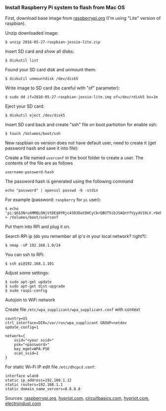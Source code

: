 ### Install Raspberry Pi system to flash from Mac OS

First, download base image from [raspberrypi.org](https://www.raspberrypi.org/downloads) (I'm using "Lite" version of raspbian).

Unzip downloaded image:

    $ unzip 2016-05-27-raspbian-jessie-lite.zip

Insert SD card and show all disks:

    $ diskutil list

Found your SD card disk and unmount them:

    $ diskutil unmountdisk /dev/disk5

Write image to SD card (be careful with "of" parameter):

    $ sudo dd if=2016-05-27-raspbian-jessie-lite.img of=/dev/rdisk5 bs=1m

Eject your SD card:

    $ diskutil eject /dev/disk5

Insert SD card back and create "ssh" file on boot partiotion for enable ssh:

    $ touch /Volumes/boot/ssh

New raspbian os version does not have default user, need to create it (get password hash and save it into file):

Create a file named `userconf` in the boot folder to create a user. The contents of the file are as follows

    username:password-hash

The password hash is generated using the following command

    echo "password" | openssl passwd -6 -stdin

For example (password: `raspberry` for `pi` user):

    $ echo 'pi:$6$3NruXMMQLONjVtDE$0YRjc4303DatDHCyCbrQBUT5ibJSAQnYfVyydV10LV.r9ek2qibWzbAxuIoaTJFGzLzVUxguUedqheJRVQu720' > /Volumes/boot/userconf


Put them into RPi and plug it on.

Search RPi ip (do you remember all ip's in your local network? right?):

    $ nmap -sP 192.168.1.0/24


You can ssh to RPi:

    $ ssh pi@192.168.1.101

Adjust some settings:

    $ sudo apt-get update
    $ sudo apt-get dist-upgrade
    $ sudo raspi-config


Autojoin to WiFi network

Create file `/etc/wpa_supplicant/wpa_supplicant.conf` with context
```
country=US
ctrl_interface=DIR=/var/run/wpa_supplicant GROUP=netdev
update_config=1

network={
    ssid="<your ssid>"
    psk="<password>"
    key_mgmt=WPA-PSK
    scan_ssid=1
}
```

For static Wi-Fi IP edit file `/etc/dhcpcd.conf`:

```
interface wlan0
static ip_address=192.168.1.12
static routers=192.168.1.1
static domain_name_servers=8.8.8.8
```

Sources: [raspberrypi.org](https://www.raspberrypi.org/downloads), [hypriot.com](http://blog.hypriot.com/getting-started-with-docker-and-mac-on-the-raspberry-pi/), [circuitbasics.com](http://www.circuitbasics.com/raspberry-pi-basics-setup-without-monitor-keyboard-headless-mode/), [hypriot.com](https://blog.hypriot.com/post/run-docker-rpi3-with-wifi/), [electrondust.com](https://electrondust.com/2017/11/25/setting-raspberry-pi-wifi-static-ip-raspbian-stretch-lite/)
